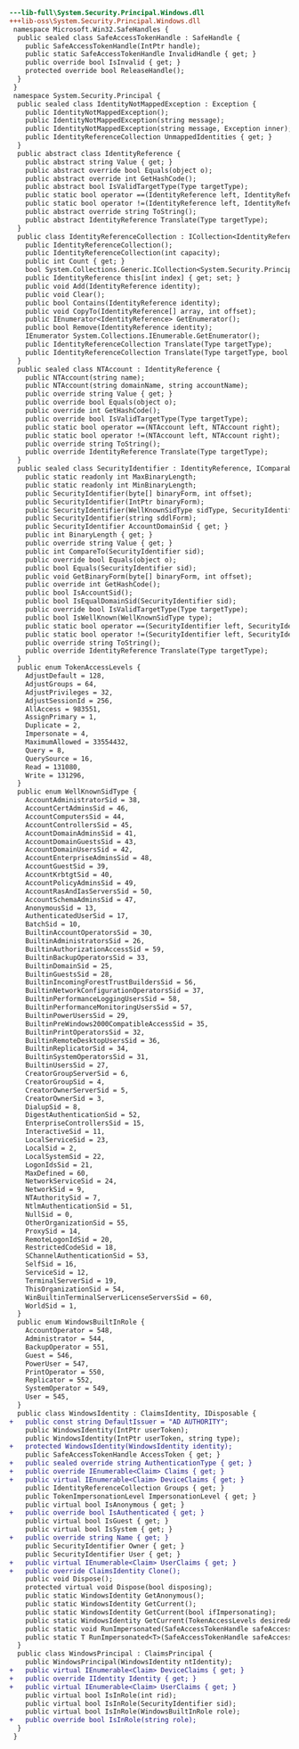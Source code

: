 ﻿```diff
---lib-full\System.Security.Principal.Windows.dll
+++lib-oss\System.Security.Principal.Windows.dll
 namespace Microsoft.Win32.SafeHandles {
  public sealed class SafeAccessTokenHandle : SafeHandle {
    public SafeAccessTokenHandle(IntPtr handle);
    public static SafeAccessTokenHandle InvalidHandle { get; }
    public override bool IsInvalid { get; }
    protected override bool ReleaseHandle();
  }
 }
 namespace System.Security.Principal {
  public sealed class IdentityNotMappedException : Exception {
    public IdentityNotMappedException();
    public IdentityNotMappedException(string message);
    public IdentityNotMappedException(string message, Exception inner);
    public IdentityReferenceCollection UnmappedIdentities { get; }
  }
  public abstract class IdentityReference {
    public abstract string Value { get; }
    public abstract override bool Equals(object o);
    public abstract override int GetHashCode();
    public abstract bool IsValidTargetType(Type targetType);
    public static bool operator ==(IdentityReference left, IdentityReference right);
    public static bool operator !=(IdentityReference left, IdentityReference right);
    public abstract override string ToString();
    public abstract IdentityReference Translate(Type targetType);
  }
  public class IdentityReferenceCollection : ICollection<IdentityReference>, IEnumerable, IEnumerable<IdentityReference> {
    public IdentityReferenceCollection();
    public IdentityReferenceCollection(int capacity);
    public int Count { get; }
    bool System.Collections.Generic.ICollection<System.Security.Principal.IdentityReference>.IsReadOnly { get; }
    public IdentityReference this[int index] { get; set; }
    public void Add(IdentityReference identity);
    public void Clear();
    public bool Contains(IdentityReference identity);
    public void CopyTo(IdentityReference[] array, int offset);
    public IEnumerator<IdentityReference> GetEnumerator();
    public bool Remove(IdentityReference identity);
    IEnumerator System.Collections.IEnumerable.GetEnumerator();
    public IdentityReferenceCollection Translate(Type targetType);
    public IdentityReferenceCollection Translate(Type targetType, bool forceSuccess);
  }
  public sealed class NTAccount : IdentityReference {
    public NTAccount(string name);
    public NTAccount(string domainName, string accountName);
    public override string Value { get; }
    public override bool Equals(object o);
    public override int GetHashCode();
    public override bool IsValidTargetType(Type targetType);
    public static bool operator ==(NTAccount left, NTAccount right);
    public static bool operator !=(NTAccount left, NTAccount right);
    public override string ToString();
    public override IdentityReference Translate(Type targetType);
  }
  public sealed class SecurityIdentifier : IdentityReference, IComparable<SecurityIdentifier> {
    public static readonly int MaxBinaryLength;
    public static readonly int MinBinaryLength;
    public SecurityIdentifier(byte[] binaryForm, int offset);
    public SecurityIdentifier(IntPtr binaryForm);
    public SecurityIdentifier(WellKnownSidType sidType, SecurityIdentifier domainSid);
    public SecurityIdentifier(string sddlForm);
    public SecurityIdentifier AccountDomainSid { get; }
    public int BinaryLength { get; }
    public override string Value { get; }
    public int CompareTo(SecurityIdentifier sid);
    public override bool Equals(object o);
    public bool Equals(SecurityIdentifier sid);
    public void GetBinaryForm(byte[] binaryForm, int offset);
    public override int GetHashCode();
    public bool IsAccountSid();
    public bool IsEqualDomainSid(SecurityIdentifier sid);
    public override bool IsValidTargetType(Type targetType);
    public bool IsWellKnown(WellKnownSidType type);
    public static bool operator ==(SecurityIdentifier left, SecurityIdentifier right);
    public static bool operator !=(SecurityIdentifier left, SecurityIdentifier right);
    public override string ToString();
    public override IdentityReference Translate(Type targetType);
  }
  public enum TokenAccessLevels {
    AdjustDefault = 128,
    AdjustGroups = 64,
    AdjustPrivileges = 32,
    AdjustSessionId = 256,
    AllAccess = 983551,
    AssignPrimary = 1,
    Duplicate = 2,
    Impersonate = 4,
    MaximumAllowed = 33554432,
    Query = 8,
    QuerySource = 16,
    Read = 131080,
    Write = 131296,
  }
  public enum WellKnownSidType {
    AccountAdministratorSid = 38,
    AccountCertAdminsSid = 46,
    AccountComputersSid = 44,
    AccountControllersSid = 45,
    AccountDomainAdminsSid = 41,
    AccountDomainGuestsSid = 43,
    AccountDomainUsersSid = 42,
    AccountEnterpriseAdminsSid = 48,
    AccountGuestSid = 39,
    AccountKrbtgtSid = 40,
    AccountPolicyAdminsSid = 49,
    AccountRasAndIasServersSid = 50,
    AccountSchemaAdminsSid = 47,
    AnonymousSid = 13,
    AuthenticatedUserSid = 17,
    BatchSid = 10,
    BuiltinAccountOperatorsSid = 30,
    BuiltinAdministratorsSid = 26,
    BuiltinAuthorizationAccessSid = 59,
    BuiltinBackupOperatorsSid = 33,
    BuiltinDomainSid = 25,
    BuiltinGuestsSid = 28,
    BuiltinIncomingForestTrustBuildersSid = 56,
    BuiltinNetworkConfigurationOperatorsSid = 37,
    BuiltinPerformanceLoggingUsersSid = 58,
    BuiltinPerformanceMonitoringUsersSid = 57,
    BuiltinPowerUsersSid = 29,
    BuiltinPreWindows2000CompatibleAccessSid = 35,
    BuiltinPrintOperatorsSid = 32,
    BuiltinRemoteDesktopUsersSid = 36,
    BuiltinReplicatorSid = 34,
    BuiltinSystemOperatorsSid = 31,
    BuiltinUsersSid = 27,
    CreatorGroupServerSid = 6,
    CreatorGroupSid = 4,
    CreatorOwnerServerSid = 5,
    CreatorOwnerSid = 3,
    DialupSid = 8,
    DigestAuthenticationSid = 52,
    EnterpriseControllersSid = 15,
    InteractiveSid = 11,
    LocalServiceSid = 23,
    LocalSid = 2,
    LocalSystemSid = 22,
    LogonIdsSid = 21,
    MaxDefined = 60,
    NetworkServiceSid = 24,
    NetworkSid = 9,
    NTAuthoritySid = 7,
    NtlmAuthenticationSid = 51,
    NullSid = 0,
    OtherOrganizationSid = 55,
    ProxySid = 14,
    RemoteLogonIdSid = 20,
    RestrictedCodeSid = 18,
    SChannelAuthenticationSid = 53,
    SelfSid = 16,
    ServiceSid = 12,
    TerminalServerSid = 19,
    ThisOrganizationSid = 54,
    WinBuiltinTerminalServerLicenseServersSid = 60,
    WorldSid = 1,
  }
  public enum WindowsBuiltInRole {
    AccountOperator = 548,
    Administrator = 544,
    BackupOperator = 551,
    Guest = 546,
    PowerUser = 547,
    PrintOperator = 550,
    Replicator = 552,
    SystemOperator = 549,
    User = 545,
  }
  public class WindowsIdentity : ClaimsIdentity, IDisposable {
+   public const string DefaultIssuer = "AD AUTHORITY";
    public WindowsIdentity(IntPtr userToken);
    public WindowsIdentity(IntPtr userToken, string type);
+   protected WindowsIdentity(WindowsIdentity identity);
    public SafeAccessTokenHandle AccessToken { get; }
+   public sealed override string AuthenticationType { get; }
+   public override IEnumerable<Claim> Claims { get; }
+   public virtual IEnumerable<Claim> DeviceClaims { get; }
    public IdentityReferenceCollection Groups { get; }
    public TokenImpersonationLevel ImpersonationLevel { get; }
    public virtual bool IsAnonymous { get; }
+   public override bool IsAuthenticated { get; }
    public virtual bool IsGuest { get; }
    public virtual bool IsSystem { get; }
+   public override string Name { get; }
    public SecurityIdentifier Owner { get; }
    public SecurityIdentifier User { get; }
+   public virtual IEnumerable<Claim> UserClaims { get; }
+   public override ClaimsIdentity Clone();
    public void Dispose();
    protected virtual void Dispose(bool disposing);
    public static WindowsIdentity GetAnonymous();
    public static WindowsIdentity GetCurrent();
    public static WindowsIdentity GetCurrent(bool ifImpersonating);
    public static WindowsIdentity GetCurrent(TokenAccessLevels desiredAccess);
    public static void RunImpersonated(SafeAccessTokenHandle safeAccessTokenHandle, Action action);
    public static T RunImpersonated<T>(SafeAccessTokenHandle safeAccessTokenHandle, Func<T> func);
  }
  public class WindowsPrincipal : ClaimsPrincipal {
    public WindowsPrincipal(WindowsIdentity ntIdentity);
+   public virtual IEnumerable<Claim> DeviceClaims { get; }
+   public override IIdentity Identity { get; }
+   public virtual IEnumerable<Claim> UserClaims { get; }
    public virtual bool IsInRole(int rid);
    public virtual bool IsInRole(SecurityIdentifier sid);
    public virtual bool IsInRole(WindowsBuiltInRole role);
+   public override bool IsInRole(string role);
  }
 }
```
